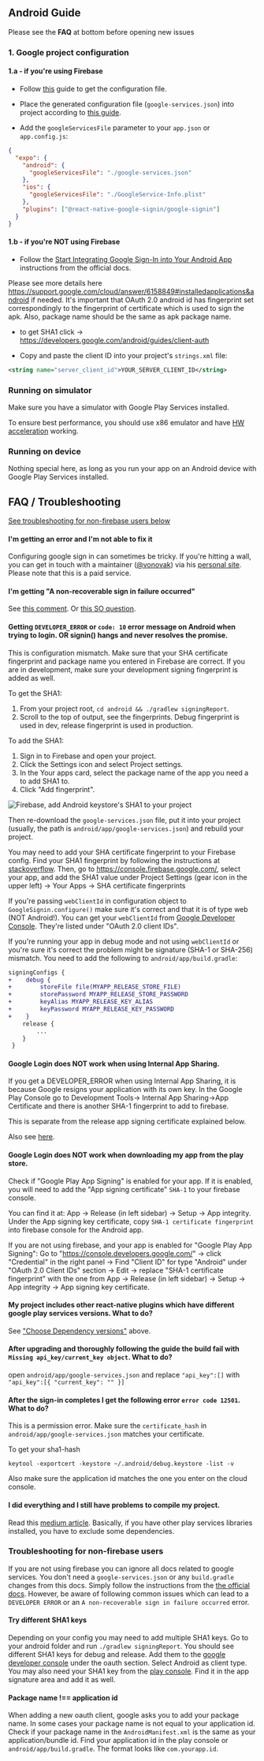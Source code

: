 ## Android Guide

Please see the **FAQ** at bottom before opening new issues

### 1. Google project configuration

#### 1.a - if you're using Firebase

- Follow [this](./get-config-file.md) guide to get the configuration file.

- Place the generated configuration file (`google-services.json`) into project according to [this guide](https://developers.google.com/android/guides/google-services-plugin#adding_the_json_file).

- Add the `googleServicesFile` parameter to your `app.json` or `app.config.js`:

```json
{
  "expo": {
    "android": {
      "googleServicesFile": "./google-services.json"
    },
    "ios": {
      "googleServicesFile": "./GoogleService-Info.plist"
    },
    "plugins": ["@react-native-google-signin/google-signin"]
  }
}
```

#### 1.b - if you're NOT using Firebase

- Follow the [Start Integrating Google Sign-In into Your Android App](https://developers.google.com/identity/sign-in/android/start-integrating) instructions from the official docs.

Please see more details here https://support.google.com/cloud/answer/6158849#installedapplications&android if needed.
It's important that OAuth 2.0 android id has fingerprint set correspondingly to the fingerprint of certificate which is used to sign the apk. Also, package name should be the same as apk package name.
- to get SHA1 click -> https://developers.google.com/android/guides/client-auth

- Copy and paste the client ID into your project's `strings.xml` file:

```xml
<string name="server_client_id">YOUR_SERVER_CLIENT_ID</string>
```

### Running on simulator

Make sure you have a simulator with Google Play Services installed.

To ensure best performance, you should use x86 emulator and have [HW acceleration](https://developer.android.com/studio/run/emulator-acceleration#accel-vm) working.

### Running on device

Nothing special here, as long as you run your app on an Android device with Google Play Services installed.

## FAQ / Troubleshooting

[See troubleshooting for non-firebase users below](#troubleshooting-for-non-firebase-users)

#### I'm getting an error and I'm not able to fix it

Configuring google sign in can sometimes be tricky. If you're hitting a wall, you can get in touch with a maintainer ([@vonovak](https://github.com/vonovak)) via his [personal site](https://react-native-training.eu/). Please note that this is a paid service.

#### I'm getting "A non-recoverable sign in failure occurred"

See [this comment](https://github.com/react-native-community/google-signin/issues/659#issuecomment-513555464). Or [this SO question](https://stackoverflow.com/questions/53816227/google-signin-sdk-is-failing-by-throwing-error-a-non-recoverable-sign-in-failur).

#### Getting `DEVELOPER_ERROR` or `code: 10` error message on Android when trying to login. OR signin() hangs and never resolves the promise.

This is configuration mismatch. Make sure that your SHA certificate fingerprint and package name you entered in Firebase are correct. If you are in development, make sure your development signing fingerprint is added as well.

To get the SHA1:

1. From your project root, `cd android && ./gradlew signingReport`.
2. Scroll to the top of output, see the fingerprints. Debug fingerprint is used in dev, release fingerprint is used in production.

To add the SHA1:

1. Sign in to Firebase and open your project.
2. Click the Settings icon and select Project settings.
3. In the Your apps card, select the package name of the app you need a to add SHA1 to.
4. Click "Add fingerprint".

![Firebase, add Android keystore's SHA1 to your project](/img/android-fingerprint-firebase.png)

Then re-download the `google-services.json` file, put it into your project (usually, the path is `android/app/google-services.json`) and rebuild your project.

You may need to add your SHA certificate fingerprint to your Firebase config. Find your SHA1 fingerprint by following the instructions at [stackoverflow](https://stackoverflow.com/questions/15727912/sha-1-fingerprint-of-keystore-certificate/33479550#33479550). Then, go to https://console.firebase.google.com/, select your app, and add the SHA1 value under Project Settings (gear icon in the upper left) -> Your Apps -> SHA certificate fingerprints

If you're passing `webClientId` in configuration object to `GoogleSignin.configure()` make sure it's correct and that it is of type web (NOT Android!). You can get your `webClientId` from [Google Developer Console](https://console.developers.google.com/apis/credentials). They're listed under "OAuth 2.0 client IDs".

If you're running your app in debug mode and not using `webClientId` or you're sure it's correct the problem might be signature (SHA-1 or SHA-256) mismatch. You need to add the following to `android/app/build.gradle`:

```diff
signingConfigs {
+    debug {
+        storeFile file(MYAPP_RELEASE_STORE_FILE)
+        storePassword MYAPP_RELEASE_STORE_PASSWORD
+        keyAlias MYAPP_RELEASE_KEY_ALIAS
+        keyPassword MYAPP_RELEASE_KEY_PASSWORD
+    }
    release {
        ...
    }
 }
```

#### Google Login does NOT work when using Internal App Sharing.

If you get a DEVELOPER_ERROR when using Internal App Sharing, it is because Google resigns your application with its own key. In the Google Play Console go to Development Tools-> Internal App Sharing->App Certificate and there is another SHA-1 fingerprint to add to firebase.

This is separate from the release app signing certificate explained below.

Also see [here](https://stackoverflow.com/questions/57780620/how-to-get-android-internal-app-sharing-key-sha1-to-enable-google-apis).

#### Google Login does NOT work when downloading my app from the play store.

Check if "Google Play App Signing" is enabled for your app.
If it is enabled, you will need to add the "App signing certificate" `SHA-1` to your firebase console.

You can find it at: App -> Release (in left sidebar) -> Setup -> App integrity. Under the App signing key certificate, copy `SHA-1 certificate fingerprint` into firebase console for the Android app.

If you are not using firebase, and your app is enabled for "Google Play App Signing":
Go to "https://console.developers.google.com/" -> click "Credential" in the right panel -> Find "Client ID" for type "Android" under "OAuth 2.0 Client IDs" section -> Edit -> replace "SHA-1 certificate fingerprint" with the one from App -> Release (in left sidebar) -> Setup -> App integrity -> App signing key certificate.

#### My project includes other react-native plugins which have different google play services versions. What to do?

See ["Choose Dependency versions"](#choose-dependency-versions-optional) above.

#### After upgrading and thoroughly following the guide the build fail with `Missing api_key/current_key object`. What to do?

open `android/app/google-services.json` and replace `"api_key":[]` with `"api_key":[{ "current_key": "" }]`

#### After the sign-in completes I get the following error `error code 12501`. What to do?

This is a permission error. Make sure the `certificate_hash` in `android/app/google-services.json` matches your certificate.

To get your sha1-hash

```
keytool -exportcert -keystore ~/.android/debug.keystore -list -v
```

Also make sure the application id matches the one you enter on the cloud console.

#### I did everything and I still have problems to compile my project.

Read this [medium article](https://medium.com/@suchydan/how-to-solve-google-play-services-version-collision-in-gradle-dependencies-ef086ae5c75f). Basically, if you have other play services libraries installed, you have to exclude some dependencies.

### Troubleshooting for non-firebase users

If you are not using firebase you can ignore all docs related to google services. You don't need a `google-services.json` or any `build.gradle` changes from this docs. Simply follow the instructions from the [the official docs](https://developers.google.com/identity/sign-in/android/start-integrating). However, be aware of following common issues which can lead to a `DEVELOPER ERROR` or an `A non-recoverable sign in failure occurred` error.

#### Try different SHA1 keys

Depending on your config you may need to add multiple SHA1 keys. Go to your android folder and run `./gradlew signingReport`. You should see different SHA1 keys for debug and release. Add them to the [google developer console](https://console.developers.google.com/apis/credentials) under the oauth section. Select Android as client type. You may also need your SHA1 key from the [play console](https://play.google.com). Find it in the app signature area and add it as well.

#### Package name !== application id

When adding a new oauth client, google asks you to add your package name. In some cases your package name is not equal to your application id. Check if your package name in the `AndroidManifest.xml` is the same as your application/bundle id. Find your application id in the play console or `android/app/build.gradle`. The format looks like `com.yourapp.id`.
